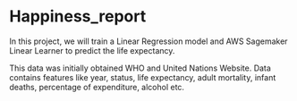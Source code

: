 # Happiness_report

In this project, we will train a Linear Regression model and AWS
Sagemaker Linear Learner to predict the life expectancy.

This data was initially obtained WHO and United Nations Website. Data contains
features like year, status, life expectancy, adult mortality, infant deaths, percentage
of expenditure, alcohol etc.
